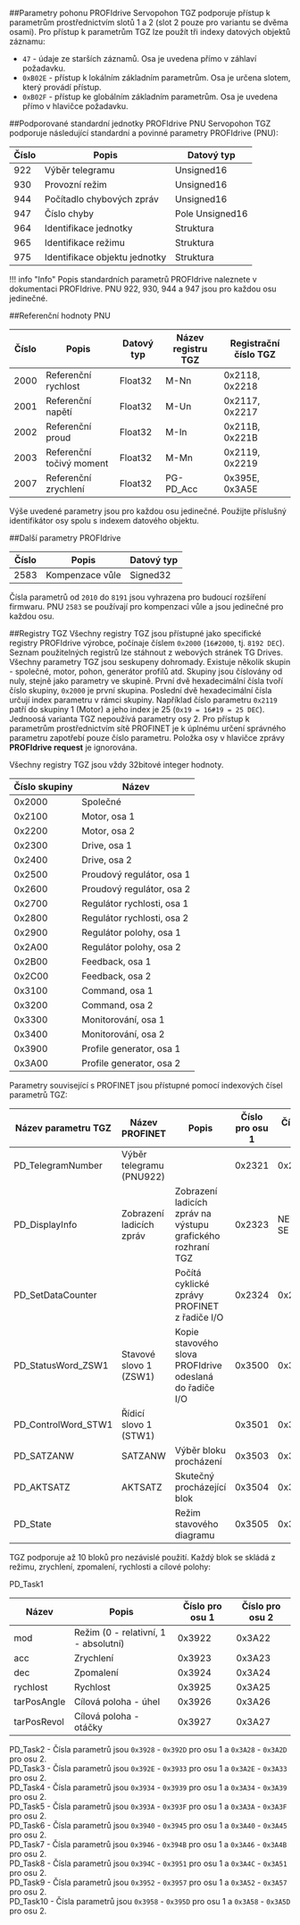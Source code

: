 ##Parametry pohonu PROFIdrive
Servopohon TGZ podporuje přístup k parametrům prostřednictvím slotů 1 a 2 (slot 2 pouze pro variantu se dvěma osami).
Pro přístup k parametrům TGZ lze použít tři indexy datových objektů záznamu:

- `47` - údaje ze starších záznamů. Osa je uvedena přímo v záhlaví požadavku.
- `0xB02E` - přístup k lokálním základním parametrům. Osa je určena slotem, který provádí přístup.
- `0xB02F` - přístup ke globálním základním parametrům. Osa je uvedena přímo v hlavičce požadavku.

##Podporované standardní jednotky PROFIdrive PNU
Servopohon TGZ podporuje následující standardní a povinné parametry PROFIdrive (PNU):

| Číslo | Popis | Datový typ |
|-------|-------|------------|
| 922   | Výběr telegramu | Unsigned16 |
| 930   | Provozní režim | Unsigned16 |
| 944   | Počítadlo chybových zpráv | Unsigned16 |
| 947   | Číslo chyby | Pole Unsigned16 |
| 964   | Identifikace jednotky | Struktura |
| 965   | Identifikace režimu | Struktura |
| 975   | Identifikace objektu jednotky | Struktura |

!!! info "Info"
	Popis standardních parametrů PROFIdrive naleznete v dokumentaci PROFIdrive. PNU 922, 930, 944 a 947 jsou pro každou osu jedinečné.
	
##Referenční hodnoty PNU

| Číslo | Popis                  | Datový typ | Název registru TGZ  | Registrační číslo TGZ |
|-------|------------------------|------------|---------------------|-----------------------|
| 2000  | Referenční rychlost    | Float32    | M-Nn                | 0x2118, 0x2218        |
| 2001  | Referenční napětí      | Float32    | M-Un                | 0x2117, 0x2217        |
| 2002  | Referenční proud       | Float32    | M-In                | 0x211B, 0x221B        |
| 2003  | Referenční točivý moment | Float32  | M-Mn                | 0x2119, 0x2219        |
| 2007  | Referenční zrychlení   | Float32    | PG-PD_Acc           | 0x395E, 0x3A5E        |

Výše uvedené parametry jsou pro každou osu jedinečné.
Použijte příslušný identifikátor osy spolu s indexem datového objektu.

##Další parametry PROFIdrive

| Číslo | Popis                    | Datový typ  |
|-------|--------------------------|-------------|
| 2583  | Kompenzace vůle | Signed32 |

Čísla parametrů od `2010` do `8191` jsou vyhrazena pro budoucí rozšíření firmwaru.
PNU `2583` se používají pro kompenzaci vůle a jsou jedinečné pro každou osu.

##Registry TGZ
Všechny registry TGZ jsou přístupné jako specifické registry PROFIdrive výrobce, počínaje číslem `0x2000` (`16#2000`, tj. `8192 DEC`).
Seznam použitelných registrů lze stáhnout z webových stránek TG Drives.
Všechny parametry TGZ jsou seskupeny dohromady.
Existuje několik skupin - společné, motor, pohon, generátor profilů atd.
Skupiny jsou číslovány od nuly, stejně jako parametry ve skupině.
První dvě hexadecimální čísla tvoří číslo skupiny, `0x2000` je první skupina.
Poslední dvě hexadecimální čísla určují index parametru v rámci skupiny.
Například číslo parametru `0x2119` patří do skupiny 1 (Motor) a jeho index je 25 (`0x19 = 16#19 = 25 DEC`).
Jednoosá varianta TGZ nepoužívá parametry osy 2.
Pro přístup k parametrům prostřednictvím sítě PROFINET je k úplnému určení správného parametru zapotřebí pouze číslo parametru.
Položka osy v hlavičce zprávy **PROFIdrive request** je ignorována.   

Všechny registry TGZ jsou vždy 32bitové integer hodnoty.

| Číslo skupiny | Název                       |
|---------------|-----------------------------|
| 0x2000        | Společné                    |
| 0x2100        | Motor, osa 1                |
| 0x2200        | Motor, osa 2                |
| 0x2300        | Drive, osa 1                |
| 0x2400        | Drive, osa 2                |
| 0x2500        | Proudový regulátor, osa 1   |
| 0x2600        | Proudový regulátor, osa 2   |
| 0x2700        | Regulátor rychlosti, osa 1  |
| 0x2800        | Regulátor rychlosti, osa 2  |
| 0x2900        | Regulátor polohy, osa 1     |
| 0x2A00        | Regulátor polohy, osa 2     |
| 0x2B00        | Feedback, osa 1         |
| 0x2C00        | Feedback, osa 2         |
| 0x3100        | Command, osa 1               |
| 0x3200        | Command, osa 2               |
| 0x3300        | Monitorování, osa 1         |
| 0x3400        | Monitorování, osa 2         |
| 0x3900        | Profile generator, osa 1    |
| 0x3A00        | Profile generator, osa 2    |

Parametry související s PROFINET jsou přístupné pomocí indexových čísel parametrů TGZ:

| Název parametru TGZ  | Název PROFINET                | Popis                                                           | Číslo pro osu 1 | Číslo pro osu 2 |
|----------------------|-------------------------------|-----------------------------------------------------------------|---------------|---------------|
| PD_TelegramNumber    | Výběr telegramu (PNU922)      |                                                                 | 0x2321        | 0x2421        |
| PD_DisplayInfo       | Zobrazení ladicích zpráv      | Zobrazení ladicích zpráv na výstupu grafického rozhraní TGZ     | 0x2323        | NEUPLATŇUJE SE|
| PD_SetDataCounter    |                                | Počítá cyklické zprávy PROFINET z řadiče I/O                    | 0x2324        | 0x2424        |
| PD_StatusWord_ZSW1   | Stavové slovo 1 (ZSW1)        | Kopie stavového slova PROFIdrive odeslaná do řadiče I/O         | 0x3500        | 0x3600        |
| PD_ControlWord_STW1  | Řídicí slovo 1 (STW1)         |                                                                 | 0x3501        | 0x3601        |
| PD_SATZANW           | SATZANW                       | Výběr bloku procházení                                          | 0x3503        | 0x3603        |
| PD_AKTSATZ           | AKTSATZ                       | Skutečný procházející blok                                      | 0x3504        | 0x3604        |
| PD_State             |                                | Režim stavového diagramu                                        | 0x3505        | 0x3605        |

TGZ podporuje až 10 bloků pro nezávislé použití.
Každý blok se skládá z režimu, zrychlení, zpomalení, rychlosti a cílové polohy:   

PD_Task1

| Název         | Popis                                | Číslo pro osu 1 | Číslo pro osu 2 |
|---------------|--------------------------------------|---------------|---------------|
| mod           | Režim (0 - relativní, 1 - absolutní) | 0x3922        | 0x3A22        |
| acc           | Zrychlení                            | 0x3923        | 0x3A23        |
| dec           | Zpomalení                            | 0x3924        | 0x3A24        |
| rychlost      | Rychlost                             | 0x3925        | 0x3A25        |
| tarPosAngle   | Cílová poloha - úhel                 | 0x3926        | 0x3A26        |
| tarPosRevol   | Cílová poloha - otáčky               | 0x3927        | 0x3A27        |


PD_Task2 - Čísla parametrů jsou `0x3928` - `0x392D` pro osu 1 a `0x3A28` - `0x3A2D` pro osu 2.   
PD_Task3 - Čísla parametrů jsou `0x392E` - `0x3933` pro osu 1 a `0x3A2E` - `0x3A33` pro osu 2.   
PD_Task4 - Čísla parametrů jsou `0x3934` - `0x3939` pro osu 1 a `0x3A34` - `0x3A39` pro osu 2.   
PD_Task5 - Čísla parametrů jsou `0x393A` - `0x393F` pro osu 1 a `0x3A3A` - `0x3A3F` pro osu 2.   
PD_Task6 - Čísla parametrů jsou `0x3940` - `0x3945` pro osu 1 a `0x3A40` - `0x3A45` pro osu 2.   
PD_Task7 - Čísla parametrů jsou `0x3946` - `0x394B` pro osu 1 a `0x3A46` - `0x3A4B` pro osu 2.   
PD_Task8 - Čísla parametrů jsou `0x394C` - `0x3951` pro osu 1 a `0x3A4C` - `0x3A51` pro osu 2.   
PD_Task9 - Čísla parametrů jsou `0x3952` - `0x3957` pro osu 1 a `0x3A52` - `0x3A57` pro osu 2.   
PD_Task10 - Čísla parametrů jsou `0x3958` - `0x395D` pro osu 1 a `0x3A58` - `0x3A5D` pro osu 2.   




